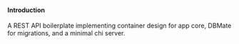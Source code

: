 #### Introduction
A REST API boilerplate implementing container design for app core, DBMate for migrations, and a minimal chi server. 
